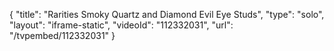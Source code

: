 {
    "title": "Rarities Smoky Quartz and Diamond Evil Eye Studs",
    "type": "solo",
    "layout": "iframe-static",
    "videoId": "112332031",
    "url": "\/tvpembed\/112332031"
}